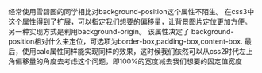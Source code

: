 经常使用雪碧图的同学相比对background-position这个属性不陌生。
在css3中这个属性得到了扩展，可以指定我们想要的偏移量，让背景图片定位更加方便。
另一种实现方式是利用background-origin。
该属性决定了 background-position相对什么来定位，可选项为border-box,padding-box,content-box.
最后，使用calc属性同样能实现同样的效果，这时候我们依然可以从css2时代左上角偏移量的角度去考虑这个问题，即100%的宽度减去我们想要的固定值宽度